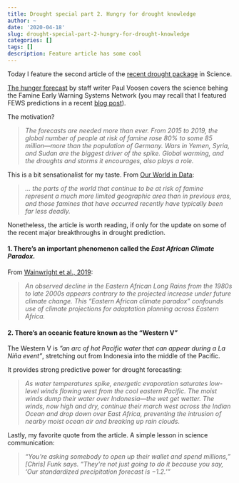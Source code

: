```yaml
---
title: Drought special part 2. Hungry for drought knowledge
author: ~
date: '2020-04-18'
slug: drought-special-part-2-hungry-for-drought-knowledge
categories: []
tags: []
description: Feature article has some cool 
---
```

Today I feature the second article of the [recent drought package](https://science.sciencemag.org/content/368/6488) in Science.
 
[The hunger forecast](https://science.sciencemag.org/content/368/6488/226) by staff writer Paul Voosen covers the science behing the Famine Early Warning Systems Network (you may recall that I featured FEWS predictions in a recent [blog post](https://www.musclesofquartz.com/post/global-drought-update/)).

The motivation?

> *The forecasts are needed more than ever. From 2015 to 2019, the global number of people at risk of famine rose 80% to some 85 million—more than the population of Germany. Wars in Yemen, Syria, and Sudan are the biggest driver of the spike. Global warming, and the droughts and storms it encourages, also plays a role.*

This is a bit sensationalist for my taste. From [Our World in Data](https://ourworldindata.org/famines):

> *… the parts of the world that continue to be at risk of famine represent a much more limited geographic area than in previous eras, and those famines that have occurred recently have typically been far less deadly.*

Nonetheless, the article is worth reading, if only for the update on some of the recent major breakthroughs in drought prediction.

#### 1. There’s an important phenomenon called the *East African Climate Paradox.*

 From [Wainwright et al., 2019](https://www.nature.com/articles/s41612-019-0091-7):

> *An observed decline in the Eastern African Long Rains from the 1980s to late 2000s appears contrary to the projected increase under future climate change. This “Eastern African climate paradox” confounds use of climate projections for adaptation planning across Eastern Africa.*


#### 2. There’s an oceanic feature known as the “Western V”

The Western V is *”an arc of hot Pacific water that can appear during a La Niña event”*, stretching out from Indonesia into the middle of the Pacific.

It provides strong predictive power for drought forecasting:

> *As water temperatures spike, energetic evaporation saturates low-level winds flowing west from the cool eastern Pacific. The moist winds dump their water over Indonesia—the wet get wetter. The winds, now high and dry, continue their march west across the Indian Ocean and drop down over East Africa, preventing the intrusion of nearby moist ocean air and breaking up rain clouds.*


Lastly, my favorite quote from the article. A simple lesson in science communication:

> *“You're asking somebody to open up their wallet and spend millions,” [Chris] Funk says. “They're not just going to do it because you say, ‘Our standardized precipitation forecast is −1.2.’”*

